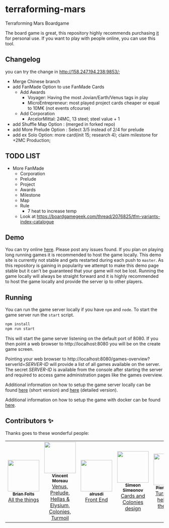 # terraforming-mars

Terraforming Mars Boardgame

The board game is great, this repository highly recommends purchasing [it](https://www.amazon.com/Stronghold-Games-6005SG-Terraforming-Board/dp/B01GSYA4K2) for personal use. If you want to play with people online, you can use this tool.

## Changelog

you can try the change in http://158.247.194.238:9853/;

- Merge Chinese branch
- add FanMade Option to use FanMade Cards
  - Add Awards
    - Voyager: Having the most Jovian/Earth/Venus tags in play
    - MicroEntrepreneur: most played project cards cheaper or equal to 10M€ (not events ofcourse)
  - Add Corporation
    - ArcelorMittal: 24MC, 13 steel; steel value + 1
- add Shuffle Map Option : (merged in forked repo)
- add More Prelude Option : Select 3/5 instead of 2/4 for prelude
- add ex Solo Option: more card(init 15; research 4); claim milestone for +2MC Production; 

## TODO LIST

- More FanMade
  - Corporation
  - Prelude
  - Project
  - Awards
  - Milestone
  - Map
  - Rule
    - 7 heat to increase temp
  - Look at https://boardgamegeek.com/thread/2076825/tfm-variants-index-catalogue

## Demo

You can try online [here](https://terraforming-mars.herokuapp.com/). Please post any issues found. If you plan on playing long running games it is recommended to host the game locally. This demo site is currently not stable and gets restarted during each push to `master`. As this repository is gaining in popularity we attempt to make this demo page stable but it can't be guaranteed that your game will not be lost. Running the game locally will always be straight forward and it is highly recommended to host the game locally and provide the server ip to other players.

## Running

You can run the game server locally if you have `npm` and `node`. To start the game server run the `start` script.

```bash
npm install
npm run start
```

This will start the game server listening on the default port of 8080. If you then point a web browser to http://localhost:8080 you will be on the create game screen.

Pointing your web browser to http://localhost:8080/games-overview?serverId=_SERVER-ID_ will provide a list of all games available on the server. The secret _SERVER-ID_ is available from the console after starting the server and required to access game administration pages like the games overview.

Additional information on how to setup the game server locally can be found [here](https://docs.google.com/document/d/1r4GlqA6DkrSAtR6MMYmX_nmh6o4igVTqDUUETiJYGt8/edit?usp=sharing) (short version) and [here](https://docs.google.com/document/d/1y-QnffzkQtpasBkDAFQwBoqhLmUpVTzRPybtvmbktDQ/edit?usp=sharing) (detailed version).

Additional information on how to setup the game with docker can be found [here](https://drive.google.com/file/d/14hOxxLrCjhWJimvCyuLc-2JRrXevFiR1/view?usp=sharing).


## Contributors ✨

Thanks goes to these wonderful people:

<table>
  <tr>
    <td align="center">
      <a href="https://github.com/bafolts"><img src="https://avatars1.githubusercontent.com/u/2707843?v=3" width="100px;" alt=""/><br />
        <sub><b>Brian Folts</b></sub><br />All the things</a>
    </td>
    <td align="center">
      <a href="https://github.com/vincentneko"><img src="https://avatars1.githubusercontent.com/u/56086992?v=3" width="100px;" alt=""/><br />
        <sub><b>Vincent Moreau</b></sub><br />Venus, Prelude, Hellas & Elysium, Colonies, Turmoil</a>
    </td>
    <td align="center">
      <a href="https://github.com/alrusdi"><img src="https://avatars2.githubusercontent.com/u/394311?v=3" width="100px;" alt=""/><br />
        <sub><b>alrusdi</b></sub><br />Front End</a>
    </td>
    <td align="center">
      <a href="https://github.com/ssimeonoff"><img src="https://avatars3.githubusercontent.com/u/6917565?s=460&v=4" width="100px;" alt=""/><br />
        <sub><b>Simeon Simeonov</b></sub><br />Cards and Colonies design</a>
    </td>
    <td align="center">
      <a href="https://github.com/pierrehilbert"><img src="https://avatars0.githubusercontent.com/u/806950?v=3" width="100px;" alt=""/><br />
        <sub><b>Pierre Hilbert</b></sub><br />Turmoil and helps with the things</a>
    </td>
    <td align="center">
      <a href="https://github.com/nwai90"><img src="https://avatars1.githubusercontent.com/u/2408094?s=460&v=4" width="100px;" alt=""/><br />
        <sub><b>nwai90</b></sub><br />Helps with the things</a>
    </td>    
  </tr>
</table>
